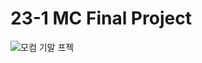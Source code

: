 # 23-1 MC Final Project
![모컴 기말 프젝](https://github.com/holsoo/Diadi/assets/85014114/553a8eec-03ae-4b12-b158-5611f446231c)


